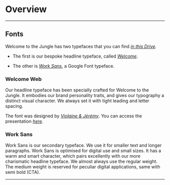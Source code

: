 
# Overview

---

## Fonts

Welcome to the Jungle has two typefaces that you can find [*in this Drive*](https://drive.google.com/drive/u/0/folders/1mjkzzKjayvSwICriBkEKgSlQ1eaui7-u).

- The first is our bespoke headline typeface, called [*Welcome*](https://www.welcometothejungle.com/fr/articles/welcome-font-creation-police-caracteres).

- The other is [*Work Sans*](https://fonts.google.com/specimen/Work+Sans), a Google Font typeface.

### Welcome Web

Our headline typeface has been specially crafted for Welcome to the Jungle. It embodies our brand personality traits, and gives our typography a distinct visual character. We always set it with tight leading and letter spacing.

The font was designed by [*Violaine & Jérémy*](https://vj-type.com/). You can access the presentation [*here*](https://trello-attachments.s3.amazonaws.com/5c500c925c4b214e5ddb9a32/5c7e41c606810610402d8b12/6f1830e4994f02dac30b6864894a457b/190312-WTTJ-Typeface-Presentation.pdf).

### Work Sans

Work Sans is our secondary typeface. We use it for smaller text and longer paragraphs. Work Sans is optimised for digital use and small sizes. It has a warm and smart character, which pairs excellently with our more charismatic headline typeface. We almost always use the regular weight. The medium weight is reserved for peculiar digital applications, same with semi bold (CTA).

---